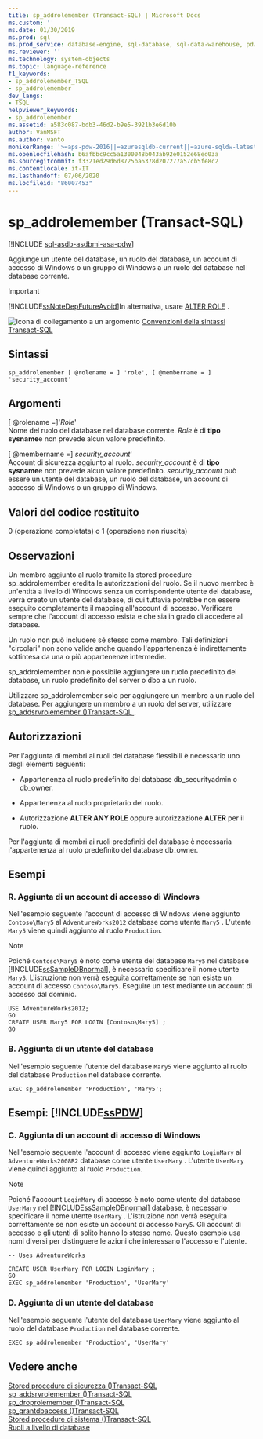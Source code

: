 ```yaml
---
title: sp_addrolemember (Transact-SQL) | Microsoft Docs
ms.custom: ''
ms.date: 01/30/2019
ms.prod: sql
ms.prod_service: database-engine, sql-database, sql-data-warehouse, pdw
ms.reviewer: ''
ms.technology: system-objects
ms.topic: language-reference
f1_keywords:
- sp_addrolemember_TSQL
- sp_addrolemember
dev_langs:
- TSQL
helpviewer_keywords:
- sp_addrolemember
ms.assetid: a583c087-bdb3-46d2-b9e5-3921b3e6d10b
author: VanMSFT
ms.author: vanto
monikerRange: '>=aps-pdw-2016||=azuresqldb-current||=azure-sqldw-latest||>=sql-server-2016||=sqlallproducts-allversions||>=sql-server-linux-2017||=azuresqldb-mi-current'
ms.openlocfilehash: b6afbbc9cc5a1300048b043ab92e0152e68ed03a
ms.sourcegitcommit: f3321ed29d6d8725ba6378d207277a57cb5fe8c2
ms.contentlocale: it-IT
ms.lasthandoff: 07/06/2020
ms.locfileid: "86007453"
---
```

# <a name="sp_addrolemember-transact-sql"></a>sp_addrolemember (Transact-SQL)
[!INCLUDE [sql-asdb-asdbmi-asa-pdw](../../includes/applies-to-version/sql-asdb-asdbmi-asa-pdw.md)]

  Aggiunge un utente del database, un ruolo del database, un account di accesso di Windows o un gruppo di Windows a un ruolo del database nel database corrente.  
  
> [!IMPORTANT]  
>  [!INCLUDE[ssNoteDepFutureAvoid](../../includes/ssnotedepfutureavoid-md.md)]In alternativa, usare [ALTER ROLE](../../t-sql/statements/alter-role-transact-sql.md) .  
  
 ![Icona di collegamento a un argomento](../../database-engine/configure-windows/media/topic-link.gif "Icona di collegamento a un argomento") [Convenzioni della sintassi Transact-SQL](../../t-sql/language-elements/transact-sql-syntax-conventions-transact-sql.md)  
  
## <a name="syntax"></a>Sintassi  
  
```
sp_addrolemember [ @rolename = ] 'role', [ @membername = ] 'security_account'  

```    
  
## <a name="arguments"></a>Argomenti  
 [ @rolename =]'*Role*'  
 Nome del ruolo del database nel database corrente. *Role* è di **tipo sysname**e non prevede alcun valore predefinito.  
  
 [ @membername =]'*security_account*'  
 Account di sicurezza aggiunto al ruolo. *security_account* è di **tipo sysname**e non prevede alcun valore predefinito. *security_account* può essere un utente del database, un ruolo del database, un account di accesso di Windows o un gruppo di Windows.  
  
## <a name="return-code-values"></a>Valori del codice restituito  
 0 (operazione completata) o 1 (operazione non riuscita)  
  
## <a name="remarks"></a>Osservazioni  
 Un membro aggiunto al ruolo tramite la stored procedure sp_addrolemember eredita le autorizzazioni del ruolo. Se il nuovo membro è un'entità a livello di Windows senza un corrispondente utente del database, verrà creato un utente del database, di cui tuttavia potrebbe non essere eseguito completamente il mapping all'account di accesso. Verificare sempre che l'account di accesso esista e che sia in grado di accedere al database.  
  
 Un ruolo non può includere sé stesso come membro. Tali definizioni "circolari" non sono valide anche quando l'appartenenza è indirettamente sottintesa da una o più appartenenze intermedie.  
  
 sp_addrolemember non è possibile aggiungere un ruolo predefinito del database, un ruolo predefinito del server o dbo a un ruolo.
  
 Utilizzare sp_addrolemember solo per aggiungere un membro a un ruolo del database. Per aggiungere un membro a un ruolo del server, utilizzare [sp_addsrvrolemember &#40;&#41;Transact-SQL ](../../relational-databases/system-stored-procedures/sp-addsrvrolemember-transact-sql.md).  
  
## <a name="permissions"></a>Autorizzazioni  
 Per l'aggiunta di membri ai ruoli del database flessibili è necessario uno degli elementi seguenti:  
  
-   Appartenenza al ruolo predefinito del database db_securityadmin o db_owner.  
  
-   Appartenenza al ruolo proprietario del ruolo.  
  
-   Autorizzazione **ALTER ANY ROLE** oppure autorizzazione **ALTER** per il ruolo.  
  
 Per l'aggiunta di membri ai ruoli predefiniti del database è necessaria l'appartenenza al ruolo predefinito del database db_owner.  
  
## <a name="examples"></a>Esempi  
  
### <a name="a-adding-a-windows-login"></a>R. Aggiunta di un account di accesso di Windows  
 Nell'esempio seguente l'account di accesso di Windows viene aggiunto `Contoso\Mary5` al `AdventureWorks2012` database come utente `Mary5` . L'utente `Mary5` viene quindi aggiunto al ruolo `Production`.  
  
> [!NOTE]  
>  Poiché `Contoso\Mary5` è noto come utente del database `Mary5` nel database [!INCLUDE[ssSampleDBnormal](../../includes/sssampledbnormal-md.md)], è necessario specificare il nome utente `Mary5`. L'istruzione non verrà eseguita correttamente se non esiste un account di accesso `Contoso\Mary5`. Eseguire un test mediante un account di accesso dal dominio.  
  
```  
USE AdventureWorks2012;  
GO  
CREATE USER Mary5 FOR LOGIN [Contoso\Mary5] ;  
GO  
```  
  
### <a name="b-adding-a-database-user"></a>B. Aggiunta di un utente del database  
 Nell'esempio seguente l'utente del database `Mary5` viene aggiunto al ruolo del database `Production` nel database corrente.  
  
```  
EXEC sp_addrolemember 'Production', 'Mary5';  
```  
  
## <a name="examples-sspdw"></a>Esempi: [!INCLUDE[ssPDW](../../includes/sspdw-md.md)]  
  
### <a name="c-adding-a-windows-login"></a>C. Aggiunta di un account di accesso di Windows  
 Nell'esempio seguente l'account di accesso viene aggiunto `LoginMary` al `AdventureWorks2008R2` database come utente `UserMary` . L'utente `UserMary` viene quindi aggiunto al ruolo `Production`.  
  
> [!NOTE]  
>  Poiché l'account `LoginMary` di accesso è noto come utente del database `UserMary` nel [!INCLUDE[ssSampleDBnormal](../../includes/sssampledbnormal-md.md)] database, è necessario specificare il nome utente `UserMary` . L'istruzione non verrà eseguita correttamente se non esiste un account di accesso `Mary5`. Gli account di accesso e gli utenti di solito hanno lo stesso nome. Questo esempio usa nomi diversi per distinguere le azioni che interessano l'accesso e l'utente.  
  
```  
-- Uses AdventureWorks  
  
CREATE USER UserMary FOR LOGIN LoginMary ;  
GO  
EXEC sp_addrolemember 'Production', 'UserMary'  
```  
  
### <a name="d-adding-a-database-user"></a>D. Aggiunta di un utente del database  
 Nell'esempio seguente l'utente del database `UserMary` viene aggiunto al ruolo del database `Production` nel database corrente.  
  
```  
EXEC sp_addrolemember 'Production', 'UserMary'  
```  
  
## <a name="see-also"></a>Vedere anche  
 [Stored procedure di sicurezza &#40;&#41;Transact-SQL](../../relational-databases/system-stored-procedures/security-stored-procedures-transact-sql.md)   
 [sp_addsrvrolemember &#40;&#41;Transact-SQL](../../relational-databases/system-stored-procedures/sp-addsrvrolemember-transact-sql.md)   
 [sp_droprolemember &#40;&#41;Transact-SQL](../../relational-databases/system-stored-procedures/sp-droprolemember-transact-sql.md)   
 [sp_grantdbaccess &#40;&#41;Transact-SQL](../../relational-databases/system-stored-procedures/sp-grantdbaccess-transact-sql.md)   
 [Stored procedure di sistema &#40;&#41;Transact-SQL](../../relational-databases/system-stored-procedures/system-stored-procedures-transact-sql.md)   
 [Ruoli a livello di database](../../relational-databases/security/authentication-access/database-level-roles.md)  
  
  
